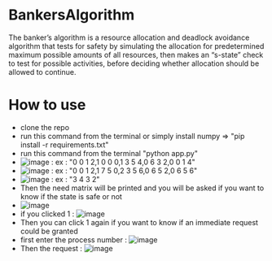 # BankersAlgorithm

The banker’s algorithm is a resource allocation and deadlock avoidance algorithm that tests for safety by simulating the allocation for predetermined maximum possible amounts of all resources, then makes an “s-state” check to test for possible activities, before deciding whether allocation should be allowed to continue.

# How to use

 - clone the repo
 - run this command from the terminal or simply install numpy => "pip install -r requirements.txt"
 - run this command from the terminal "python app.py"
 - ![image](https://user-images.githubusercontent.com/54520113/118970698-cc4be880-b96e-11eb-973a-2a6f48ba4077.png) : ex : "0 0 1 2,1 0 0 0,1 3 5 4,0 6 3 2,0 0 1 4"
 - ![image](https://user-images.githubusercontent.com/54520113/118970747-dec62200-b96e-11eb-9deb-b8f91e6a87c9.png) : ex : "0 0 1 2,1 7 5 0,2 3 5 6,0 6 5 2,0 6 5 6"
 - ![image](https://user-images.githubusercontent.com/54520113/118970793-ebe31100-b96e-11eb-80bc-8fb8301e5f14.png) : ex : "3 4 3 2"
 - Then the need matrix will be printed and you will be asked if you want to know if the state is safe or not
 - ![image](https://user-images.githubusercontent.com/54520113/118971130-53995c00-b96f-11eb-9a80-42b67d74e4ea.png)
 - if you clicked 1 : ![image](https://user-images.githubusercontent.com/54520113/118971162-601db480-b96f-11eb-95da-1a7d76ea6ec5.png)
 - Then you can click 1 again if you want to know if an immediate request could be granted
 - first enter the process number : ![image](https://user-images.githubusercontent.com/54520113/118971239-7592de80-b96f-11eb-9960-c063241e4670.png)
 - Then the request : ![image](https://user-images.githubusercontent.com/54520113/118971376-a1ae5f80-b96f-11eb-9b7f-55c197ef52f2.png)





